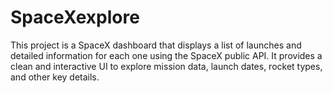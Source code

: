 # SpaceXexplore
This project is a SpaceX dashboard that displays a list of launches and detailed information for each one using the SpaceX public API. It provides a clean and interactive UI to explore mission data, launch dates, rocket types, and other key details.
